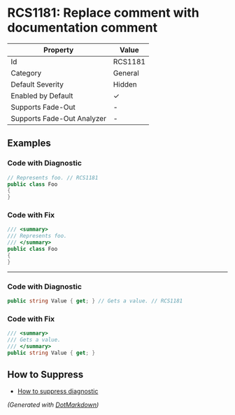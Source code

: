 # RCS1181: Replace comment with documentation comment

| Property                    | Value    |
| --------------------------- | -------- |
| Id                          | RCS1181  |
| Category                    | General  |
| Default Severity            | Hidden   |
| Enabled by Default          | &#x2713; |
| Supports Fade\-Out          | \-       |
| Supports Fade\-Out Analyzer | \-       |

## Examples

### Code with Diagnostic

```csharp
// Represents foo. // RCS1181
public class Foo
{
}
```

### Code with Fix

```csharp
/// <summary>
/// Represents foo.
/// </summary>
public class Foo
{
}
```

- - -

### Code with Diagnostic

```csharp
public string Value { get; } // Gets a value. // RCS1181
```

### Code with Fix

```csharp
/// <summary>
/// Gets a value.
/// </summary>
public string Value { get; }
```

## How to Suppress

* [How to suppress diagnostic](../HowToConfigureAnalyzers#how-to-suppress-a-diagnostic.md)

*\(Generated with [DotMarkdown](http://github.com/JosefPihrt/DotMarkdown)\)*